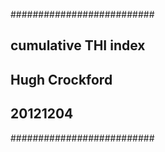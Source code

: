 ##########################
## cumulative THI index ##
##    Hugh Crockford    ##
##       20121204       ##
##########################

